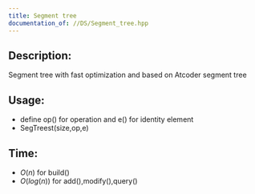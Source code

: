 ```yaml
---
title: Segment tree
documentation_of: //DS/Segment_tree.hpp
---
```


## Description:
Segment tree with fast optimization and based on
Atcoder segment tree

## Usage:

* define op() for operation and e() for identity element
* SegTree<T>st(size,op,e)

## Time:
* $O(n)$ for build()
* $O(log(n))$ for add(),modify(),query()

